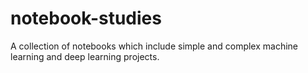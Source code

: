 # notebook-studies
 A collection of notebooks which include simple and complex machine learning and deep learning projects.
